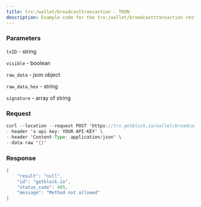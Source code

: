 ```yaml
---
title: trx:/wallet/broadcasttransaction - TRON
description: Example code for the trx:/wallet/broadcasttransaction rest method. Сomplete guide on how to use trx:/wallet/broadcasttransaction rest in GetBlock.io Web3 documentation.
---
```


### Parameters


`txID` - string

`visible` - boolean

`raw_data` - json object

`raw_data_hex` - string

`signature` - array of string

### Request

``` java
curl --location --request POST 'https://trx.getblock.io/wallet/broadcasttransaction' \
--header 'x-api-key: YOUR-API-KEY' \
--header 'Content-Type: application/json' \
--data-raw '{}'
```

###  Response

``` java
{
    "result": "null",
    "id": "getblock.io",
    "status_code": 405,
    "message": "Method not allowed"
}
```

